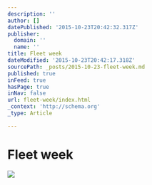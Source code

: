 ```yaml
---
description: ''
author: []
datePublished: '2015-10-23T20:42:32.317Z'
publisher:
  domain: ''
  name: ''
title: Fleet week
dateModified: '2015-10-23T20:42:17.318Z'
sourcePath: _posts/2015-10-23-fleet-week.md
published: true
inFeed: true
hasPage: true
inNav: false
url: fleet-week/index.html
_context: 'http://schema.org'
_type: Article

---
```

# Fleet week
![](https://the-grid-user-content.s3-us-west-2.amazonaws.com/9ee7b162-b3df-4692-8fcb-ea2bad0754eb.png)